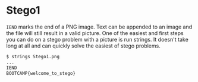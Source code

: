 # Stego1

`IEND` marks the end of a PNG image. Text can be appended to an image and the file will still result in a valid picture. One of the easiest and first steps you can do on a stego problem with a picture is run strings. It doesn't take long at all and can quickly solve the easiest of stego problems.

```Bash
$ strings Stego1.png
...
IEND
BOOTCAMP{welcome_to_stego}
```
